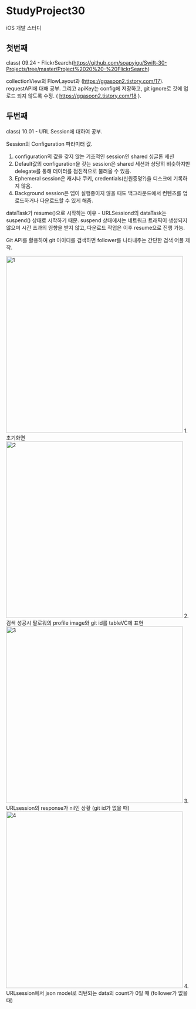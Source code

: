 # StudyProject30
iOS 개발 스터디

## 첫번째 

class) 09.24 - FlickrSearch(https://github.com/soapyigu/Swift-30-Projects/tree/master/Project%2020%20-%20FlickrSearch) 

collectionView의 FlowLayout과 (https://ggasoon2.tistory.com/17).
requestAPI에 대해 공부. 그리고 apiKey는 config에 저장하고, git ignore로 깃에 업로드 되지 않도록 수정. ( https://ggasoon2.tistory.com/18 ).


## 두번째 

class) 10.01 - URL Session에 대하여 공부. 

Session의 Configuration 파라미터 값.
1. configuration의 값을 갖지 않는 기초적인 session인 shared 싱글톤 세션
2. Default값의 configuration을 갖는 session은 shared 세션과 상당히 비슷하지만 delegate를 통해 데이터를 점진적으로 불러올 수 있음.
3. Ephemeral session은 캐시나 쿠키, credentials(신원증명?)을 디스크에 기록하지 않음.
4. Background session은 앱이 실행중이지 않을 때도 백그라운드에서 컨텐츠를 업로드하거나 다운로드할 수 있게 해줌.

dataTask가 resume()으로 시작하는 이유 - URLSessiond의 dataTask는 suspend() 상태로 시작하기 때문. 
suspend 상태에서는 네트워크 트래픽이 생성되지 않으며 시간 초과의 영향을 받지 않고, 다운로드 작업은 이후 resume으로 진행 가능.

Git API를 활용하여 git 아이디를 검색하면 follower를 나타내주는 간단한 검색 어플 제작.


<img width="481" alt="1" src="https://user-images.githubusercontent.com/37135479/135764110-643bcdb4-b896-4f27-859e-a38ba7adb2b7.png">
1.초기화면

<img width="481" alt="2" src="https://user-images.githubusercontent.com/37135479/135764119-732447a3-c507-4d21-8d43-c5a0bc6c0ec0.png">
2. 검색 성공시 팔로워의 profile image와 git id를 tableVC에 표현

<img width="481" alt="3" src="https://user-images.githubusercontent.com/37135479/135764123-58988ea2-a8a6-4d56-8c58-53c4339634ef.png">
3. URLsession의 response가 nil인 상황 (git id가 없을 때)

<img width="481" alt="4" src="https://user-images.githubusercontent.com/37135479/135764128-9969b33e-5d09-4b7f-bb62-250ca51b31cb.png">
4. URLsession에서 json model로 리턴되는 data의 count가 0일 때 (follower가 없을 때)

